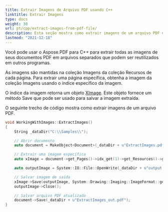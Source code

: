 ```yaml
---
title: Extrair Imagens de Arquivo PDF usando C++
linktitle: Extrair Imagens
type: docs
weight: 30
url: pt/cpp/extract-images-from-pdf-file/
description: Esta seção mostra como extrair imagens de um arquivo PDF usando a biblioteca C++.
lastmod: "2021-12-18"
---
```


Você pode usar o Aspose.PDF para C++ para extrair todas as imagens de seus documentos PDF em arquivos separados que podem ser reutilizados em outros programas.

As imagens são mantidas na coleção Imagens da coleção Recursos de cada página. Para extrair uma página específica, obtenha a imagem da coleção Imagens usando o índice específico da imagem.

O índice da imagem retorna um objeto [XImage](https://reference.aspose.com/pdf/cpp/class/aspose.pdf.x_image). Este objeto fornece um método Save que pode ser usado para salvar a imagem extraída.

O seguinte trecho de código mostra como extrair imagens de um arquivo PDF.

```cpp
void WorkingWithImages::ExtractImages()
{
    String _dataDir("C:\\Samples\\");

    // Abrir documento
    auto document = MakeObject<Document>(_dataDir + u"ExtractImages.pdf");

    // Extrair uma imagem específica
    auto xImage = document->get_Pages()->idx_get(1)->get_Resources()->get_Images()->idx_get(1);

    auto outputImage = System::IO::File::OpenWrite(_dataDir + u"output.jpg");

    // Salvar imagem de saída
    xImage->Save(outputImage, System::Drawing::Imaging::ImageFormat::get_Jpeg());
    outputImage->Close();

    // Salvar arquivo PDF atualizado
    document->Save(_dataDir + u"ExtractImages_out.pdf");
}
```